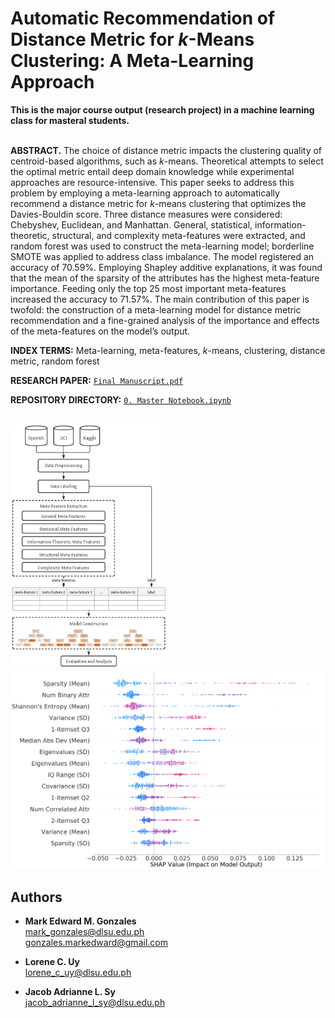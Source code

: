 # Automatic Recommendation of Distance Metric for $k$-Means Clustering: A Meta-Learning Approach

**This is the major course output (research project) in a machine learning class for masteral students.** <br> <br>

**ABSTRACT.** The choice of distance metric impacts the clustering quality of centroid-based algorithms, such as $k$-means. Theoretical attempts to select the optimal metric entail deep domain knowledge while experimental approaches are resource-intensive. This paper seeks to address this problem by employing a meta-learning approach to automatically recommend a distance metric for $k$-means clustering that optimizes the Davies-Bouldin score. Three distance measures were considered: Chebyshev, Euclidean, and Manhattan. General, statistical, information-theoretic, structural, and complexity meta-features were extracted, and random forest was used to construct the meta-learning model; borderline SMOTE was applied to address class imbalance. The model registered an accuracy of 70.59%. Employing Shapley additive explanations, it was found that the mean of the sparsity of the attributes has the highest meta-feature importance. Feeding only the top 25 most important meta-features increased the accuracy to 71.57%. The main contribution of this paper is twofold: the construction of a meta-learning model for distance metric recommendation and a fine-grained analysis of the importance and effects of the meta-features on the model’s output.

**INDEX TERMS:** Meta-learning, meta-features, $k$-means, clustering, distance metric, random forest

**RESEARCH PAPER:** [`Final Manuscript.pdf`](https://github.com/memgonzales/meta-learning-clustering/blob/master/Final%20Manuscript.pdf)

**REPOSITORY DIRECTORY:** [`0. Master Notebook.ipynb`](https://github.com/memgonzales/meta-learning-clustering/blob/master/0.%20Master%20Notebook.ipynb) <br> <br>

<img src="https://github.com/memgonzales/meta-learning-clustering/blob/master/figures/block_diagram.png?raw=True" alt="Methodology" width = 250> <img src="https://github.com/memgonzales/meta-learning-clustering/blob/master/figures/shap_chebyshev.png" alt="Most Important Features (Chebyshev) - HAP" width = 500> 


## Authors
- <b>Mark Edward M. Gonzales</b> <br/>
  mark_gonzales@dlsu.edu.ph <br/>
  gonzales.markedward@gmail.com <br/>
  
- <b>Lorene C. Uy</b> <br/>
  lorene_c_uy@dlsu.edu.ph <br/>

- <b>Jacob Adrianne L. Sy</b> <br/>
  jacob_adrianne_l_sy@dlsu.edu.ph <br/>
